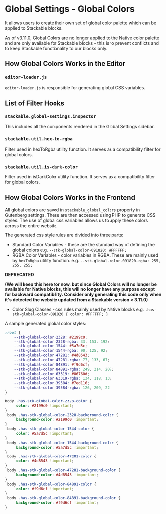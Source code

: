 # Global Settings - Global Colors

It allows users to create their own set of global color palette which
can be applied to Stackable blocks.

As of v3.11.0, Global Colors are no longer applied to the Native color palette and are only available for Stackable blocks - this is to prevent conflicts and to keep Stackable functionality to our blocks only.

## How Global Colors Works in the Editor

### ```editor-loader.js```
```editor-loader.js``` is responsible for generating global CSS variables. 


## List of Filter Hooks

### ```stackable.global-settings.inspector```

This includes all the components rendered in the Global Settings sidebar.  

### ```stackable.util.hex-to-rgba```

Filter used in hexToRgba utility function. It serves as a compatibility filter for global colors.

### ```stackable.util.is-dark-color```

Filter used in isDarkColor utility function. It serves as a compatibility filter for global colors.
## How Global Colors Works in the Frontend

All global colors are saved in ```stackable_global_colors``` property in Gutenberg settings.
These are then accessed using PHP to generate CSS styles. The use of global css variables
allows us to apply these colors across the entire website.

The generated css style rules are divided into three parts:

- Standard Color Variables - these are the standard way of defining the global colors e.g. ```--stk-global-color-091820: #FFFFFF;```
- RGBA Color Variables - color variables in RGBA. These are mainly used by ```hexToRgba``` utility function. e.g. ```--stk-global-color-091820-rgba: 255, 255, 255;```

**DEPRECATED**

**(We will keep this here for now, but since Global Colors will no longer be available for Native blocks, this will no longer have any purpose except for backward compatibility. Consider only generating this code only when it's detected the website updated from a Stackable version < 3.11.0)**

- Color Slug Classes - css rules mainly used by Native blocks e.g. ```.has-stk-global-color-091820 { color: #FFFFFF; }```

A sample generated global color styles:
```css
:root {
    --stk-global-color-2328: #2199c0;
    --stk-global-color-2328-rgba: 33, 153, 192;
    --stk-global-color-1544: #5a7d5c;
    --stk-global-color-1544-rgba: 90, 125, 92;
    --stk-global-color-47281: #4d8543;
    --stk-global-color-47281-rgba: 77, 133, 67;
    --stk-global-color-84891: #f9d6cf;
    --stk-global-color-84891-rgba: 249, 214, 207;
    --stk-global-color-63319: #86760d;
    --stk-global-color-63319-rgba: 134, 118, 13;
    --stk-global-color-39584: #7ed116;
    --stk-global-color-39584-rgba: 126, 209, 22
}

body .has-stk-global-color-2328-color {
     color: #2199c0 !important;
}
 body .has-stk-global-color-2328-background-color {
     background-color: #2199c0 !important;
}
 body .has-stk-global-color-1544-color {
     color: #5a7d5c !important;
}
 body .has-stk-global-color-1544-background-color {
     background-color: #5a7d5c !important;
}
 body .has-stk-global-color-47281-color {
     color: #4d8543 !important;
}
 body .has-stk-global-color-47281-background-color {
     background-color: #4d8543 !important;
}
 body .has-stk-global-color-84891-color {
     color: #f9d6cf !important;
}
 body .has-stk-global-color-84891-background-color {
     background-color: #f9d6cf !important;
}
```





